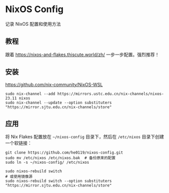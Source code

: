 # NixOS Config

记录 NixOS 配置和使用方法

## 教程

跟着 <https://nixos-and-flakes.thiscute.world/zh/> 一步一步配置。强烈推荐！

## 安装

<https://github.com/nix-community/NixOS-WSL>

```shell
sudo nix-channel --add https://mirrors.ustc.edu.cn/nix-channels/nixos-23.11 nixos
sudo nix-channel --update --option substituters "https://mirror.sjtu.edu.cn/nix-channels/store"
```

## 应用

将 Nix Flakes 配置放在 `~/nixos-config` 目录下，然后在 `/etc/nixos` 目录下创建一个软链接：

```shell
git clone https://github.com/he0119/nixos-config.git
sudo mv /etc/nixos /etc/nixos.bak  # 备份原来的配置
sudo ln -s ~/nixos-config/ /etc/nixos

sudo nixos-rebuild switch
# 或使用镜像源
sudo nixos-rebuild switch --option substituters "https://mirror.sjtu.edu.cn/nix-channels/store"
```

